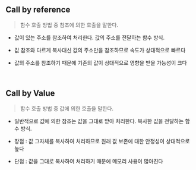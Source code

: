 ## Call by reference
> 함수 호출 방법 중 참조에 의한 호출을 말한다.

- 값이 있는 주소를 참조하여 처리한다. 값의 주소를 전달하는 함수 방식.

- 값 참조와 다르게 복사대신 값의 주소만을 참조하므로 속도가 상대적으로 빠르다

- 값의 주소를 참조하기 때문에 기존의 값이 상대적으로 영향을 받을 가능성이 크다

<br />


## Call by Value
> 함수 호출 방법 중 값에 의한 호출을 말한다.

- 일반적으로 값에 의한 참조는 값을 그대로 받아 처리한다. 복사한 값을 전달하는 함수 방식.

- 장점 : 값 그자체를 복사하여 처리하므로 원래 값 보존에 대한 안정성이 상대적으로 높다

- 단점 : 값을 그대로 복사하여 처리하기 때문에 메모리 사용이 많아진다

<br />
